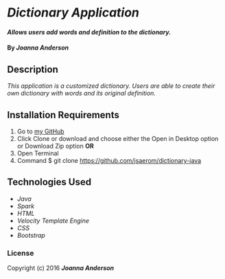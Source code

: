# _Dictionary Application_

#### _Allows users add words and definition to the dictionary._

#### By _**Joanna Anderson**_

## Description

_This application is a customized dictionary. Users are able to create their own dictionary with words and its original definition._

## Installation Requirements

1. Go to [my GitHub](https://github.com/jsaerom/dictionary-java)
2. Click Clone or download and choose either the Open in Desktop option or Download Zip option
**OR**
1. Open Terminal
2. Command $ git clone https://github.com/jsaerom/dictionary-java

## Technologies Used

* _Java_
* _Spark_
* _HTML_
* _Velocity Template Engine_
* _CSS_
* _Bootstrap_

### License

Copyright (c) 2016 **_Joanna Anderson_**
